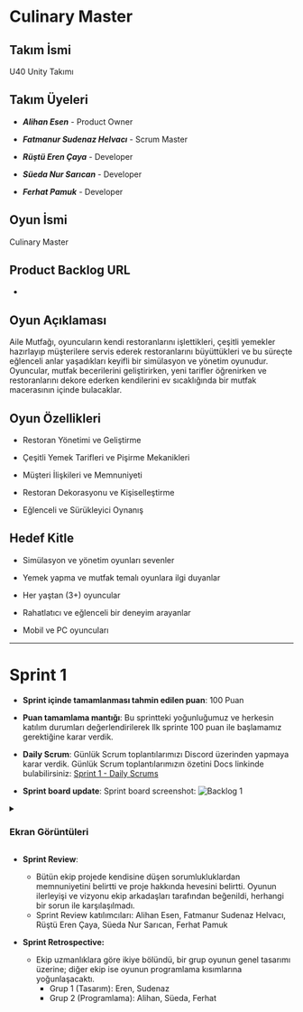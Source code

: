 # Culinary Master

## Takım İsmi

U40 Unity Takımı

## Takım Üyeleri

* ***Alihan Esen*** - Product Owner

* ***Fatmanur Sudenaz Helvacı*** - Scrum Master

* ***Rüştü Eren Çaya*** - Developer

* ***Süeda Nur Sarıcan*** - Developer

* ***Ferhat Pamuk*** - Developer

## Oyun İsmi

Culinary Master

## Product Backlog URL
-

## Oyun Açıklaması

Aile Mutfağı, oyuncuların kendi restoranlarını işlettikleri, çeşitli yemekler hazırlayıp müşterilere servis ederek restoranlarını büyüttükleri ve bu süreçte eğlenceli anlar yaşadıkları keyifli bir simülasyon ve yönetim oyunudur. Oyuncular, mutfak becerilerini geliştirirken, yeni tarifler öğrenirken ve restoranlarını dekore ederken kendilerini ev sıcaklığında bir mutfak macerasının içinde bulacaklar.

## Oyun Özellikleri

* Restoran Yönetimi ve Geliştirme

* Çeşitli Yemek Tarifleri ve Pişirme Mekanikleri

* Müşteri İlişkileri ve Memnuniyeti

* Restoran Dekorasyonu ve Kişiselleştirme

* Eğlenceli ve Sürükleyici Oynanış

## Hedef Kitle

* Simülasyon ve yönetim oyunları sevenler

* Yemek yapma ve mutfak temalı oyunlara ilgi duyanlar

* Her yaştan (3+) oyuncular

* Rahatlatıcı ve eğlenceli bir deneyim arayanlar

* Mobil ve PC oyuncuları

---

# Sprint 1

- **Sprint içinde tamamlanması tahmin edilen puan**: 100 Puan

- **Puan tamamlama mantığı**: Bu sprintteki yoğunluğumuz ve herkesin katılım durumları değerlendirilerek llk sprinte 100 puan ile başlamamız gerektiğine karar verdik.

- **Daily Scrum**: Günlük Scrum toplantılarımızı Discord üzerinden yapmaya karar verdik. Günlük Scrum toplantılarımızın özetini Docs linkinde bulabilirsiniz: [Sprint 1 - Daily Scrums](https://docs.google.com/document/d/1dmeMon_664vLSAqMdl2b3_5ERpEGoeURvYLJVHWIcCg/edit?usp=sharing)

- **Sprint board update**: Sprint board screenshot: 
![Backlog 1](RepoFiles/images/Sprint1_SprintBoard.jpg) 

<details> <summary><h3>Ekran Görüntüleri</h3></summary>
  
  ![Screenshot 1](RepoFiles/images/tava_model.png)
  ![Screenshot 2](RepoFiles/images/simple_burger_cropped.png) 
  ![Screenshot 3](RepoFiles/images/Recepie_Panel_UI.png)
  ![Screenshot 4](RepoFiles/images/character_sketch.jpg)

  </details>

- **Sprint Review**: 
  - Bütün ekip projede kendisine düşen sorumlukluklardan memnuniyetini belirtti ve proje hakkında hevesini belirtti. Oyunun ilerleyişi ve vizyonu ekip arkadaşları tarafından beğenildi, herhangi bir sorun ile karşılaşılmadı.
  - Sprint Review katılımcıları: Alihan Esen, Fatmanur Sudenaz Helvacı, Rüştü Eren Çaya, Süeda Nur Sarıcan, Ferhat Pamuk

- **Sprint Retrospective:** 
  - Ekip uzmanlıklara göre ikiye bölündü, bir grup oyunun genel tasarımı üzerine; diğer ekip ise oyunun programlama kısımlarına yoğunlaşacaktı.
    - Grup 1 (Tasarım): Eren, Sudenaz
    - Grup 2 (Programlama): Alihan, Süeda, Ferhat
